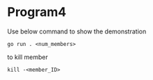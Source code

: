# Program4

Use below command to show the demonstration
```
go run . <num_members>
```

to kill member
```
kill -<member_ID>
```
